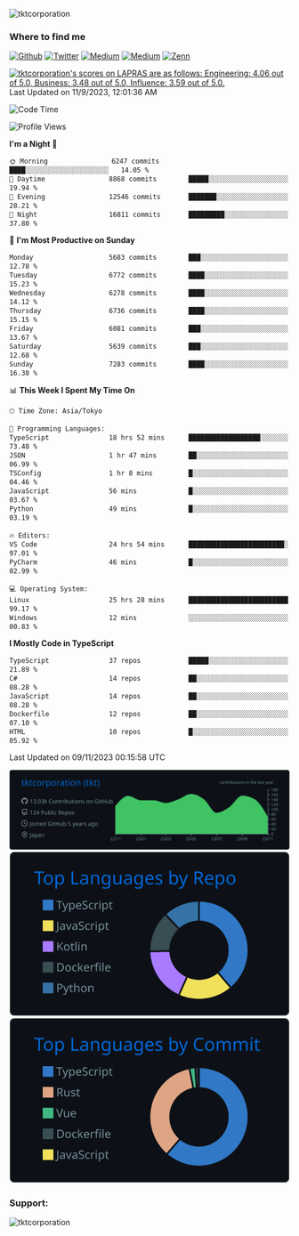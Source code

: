 <p align="left"> <img src="https://komarev.com/ghpvc/?username=tktcorporation&label=Profile%20views&color=0e75b6&style=flat" alt="tktcorporation" /> </p>

<h3>Where to find me</h3>
<p>
<a href="https://github.com/tktcorporation" target="_blank"><img alt="Github" src="https://img.shields.io/badge/GitHub-%2312100E.svg?&style=for-the-badge&logo=Github&logoColor=white" /></a>
<a href="https://twitter.com/tktcorporation" target="_blank"><img alt="Twitter" src="https://img.shields.io/badge/twitter-%231DA1F2.svg?&style=for-the-badge&logo=twitter&logoColor=white" /></a>
<a href="https://www.linkedin.com/in/tktcorporation" target="_blank"><img alt="Medium" src="https://img.shields.io/badge/linkdin-0a66c2.svg?&style=for-the-badge&logo=linkedin&logoColor=white" /></a>
<a href="https://qiita.com/tktcorporation" target="_blank"><img alt="Medium" src="https://img.shields.io/badge/qiita-55C500.svg?&style=for-the-badge&logo=qiita&logoColor=white" /></a>
<a href="https://zenn.dev/tktcorporation" target="_blank"><img alt="Zenn" src="https://img.shields.io/badge/Zenn-3EA8FF.svg?&style=for-the-badge&logo=Zenn&logoColor=white" /></a>
</p>

<!--START_SECTION:lapras-card-->
<p ><a href="https://lapras.com/public/tktcorporation" target="_blank" rel="noopener noreferrer"><img alt="tktcorporation's scores on LAPRAS are as follows: Engineering: 4.06 out of 5.0, Business: 3.48 out of 5.0, Influence: 3.59 out of 5.0." src="https://lapras-card-generator.vercel.app/api/svg?e=4.06&b=3.48&i=3.59&b1=%23232323&b2=%236d6d6d&i1=%23212121&i2=%23818181&l=en" width="300" ></a>  
Last Updated on 11/9/2023, 12:01:36 AM</p>
<!--END_SECTION:lapras-card-->
  
<!--START_SECTION:waka-->
![Code Time](http://img.shields.io/badge/Code%20Time-1%2C226%20hrs%2053%20mins-blue)

![Profile Views](http://img.shields.io/badge/Profile%20Views-1-blue)

**I'm a Night 🦉** 

```text
🌞 Morning                6247 commits        ████░░░░░░░░░░░░░░░░░░░░░   14.05 % 
🌆 Daytime                8868 commits        █████░░░░░░░░░░░░░░░░░░░░   19.94 % 
🌃 Evening                12546 commits       ███████░░░░░░░░░░░░░░░░░░   28.21 % 
🌙 Night                  16811 commits       █████████░░░░░░░░░░░░░░░░   37.80 % 
```
📅 **I'm Most Productive on Sunday** 

```text
Monday                   5683 commits        ███░░░░░░░░░░░░░░░░░░░░░░   12.78 % 
Tuesday                  6772 commits        ████░░░░░░░░░░░░░░░░░░░░░   15.23 % 
Wednesday                6278 commits        ████░░░░░░░░░░░░░░░░░░░░░   14.12 % 
Thursday                 6736 commits        ████░░░░░░░░░░░░░░░░░░░░░   15.15 % 
Friday                   6081 commits        ███░░░░░░░░░░░░░░░░░░░░░░   13.67 % 
Saturday                 5639 commits        ███░░░░░░░░░░░░░░░░░░░░░░   12.68 % 
Sunday                   7283 commits        ████░░░░░░░░░░░░░░░░░░░░░   16.38 % 
```


📊 **This Week I Spent My Time On** 

```text
🕑︎ Time Zone: Asia/Tokyo

💬 Programming Languages: 
TypeScript               18 hrs 52 mins      ██████████████████░░░░░░░   73.48 % 
JSON                     1 hr 47 mins        ██░░░░░░░░░░░░░░░░░░░░░░░   06.99 % 
TSConfig                 1 hr 8 mins         █░░░░░░░░░░░░░░░░░░░░░░░░   04.46 % 
JavaScript               56 mins             █░░░░░░░░░░░░░░░░░░░░░░░░   03.67 % 
Python                   49 mins             █░░░░░░░░░░░░░░░░░░░░░░░░   03.19 % 

🔥 Editors: 
VS Code                  24 hrs 54 mins      ████████████████████████░   97.01 % 
PyCharm                  46 mins             █░░░░░░░░░░░░░░░░░░░░░░░░   02.99 % 

💻 Operating System: 
Linux                    25 hrs 28 mins      █████████████████████████   99.17 % 
Windows                  12 mins             ░░░░░░░░░░░░░░░░░░░░░░░░░   00.83 % 
```

**I Mostly Code in TypeScript** 

```text
TypeScript               37 repos            █████░░░░░░░░░░░░░░░░░░░░   21.89 % 
C#                       14 repos            ██░░░░░░░░░░░░░░░░░░░░░░░   08.28 % 
JavaScript               14 repos            ██░░░░░░░░░░░░░░░░░░░░░░░   08.28 % 
Dockerfile               12 repos            ██░░░░░░░░░░░░░░░░░░░░░░░   07.10 % 
HTML                     10 repos            █░░░░░░░░░░░░░░░░░░░░░░░░   05.92 % 
```




 Last Updated on 09/11/2023 00:15:58 UTC
<!--END_SECTION:waka-->

[![](https://raw.githubusercontent.com/tktcorporation/tktcorporation/master/profile-summary-card-output/github_dark/0-profile-details.svg)](https://github.com/vn7n24fzkq/github-profile-summary-cards)
[![](https://raw.githubusercontent.com/tktcorporation/tktcorporation/master/profile-summary-card-output/github_dark/1-repos-per-language.svg)](https://github.com/vn7n24fzkq/github-profile-summary-cards) [![](https://raw.githubusercontent.com/tktcorporation/tktcorporation/master/profile-summary-card-output/github_dark/2-most-commit-language.svg)](https://github.com/vn7n24fzkq/github-profile-summary-cards)

<h3 align="left">Support:</h3>
<p><a href="https://www.buymeacoffee.com/tktcorporation"> <img align="left" src="https://cdn.buymeacoffee.com/buttons/v2/default-yellow.png" height="50" width="210" alt="tktcorporation" /></a></p><br><br>
